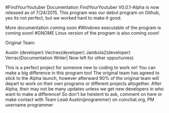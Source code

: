 #FindYourYoutuber Documentation 
FindYourYoutuber V0.0.1-Alpha is now released as of 7/24/2015.  This program was our debut program on Github, yes its not perfect, but we worked hard to make it good.

More documentation coming soon
#Windows executable of the program is coming soon! 
#GNOME Linux version of the program is also coming soon! 

Original Team: 

Austin (developer)
Vectrex(developer)
Jambola2(developer) 
Verrac(Documentation Writer| Now left for other oppurtunies)

This is a perfect project for someone new to coding to work on! You can make a big difference in this program too! The original team has agreed to stick to the Alpha launch, however afterward 90% of the original team will depart to work on their own programs or different projects altogether. After Alpha, their may not be many updates unless we get new developers in who want to make a difference! So don't be heistent to ask, comment on here or make contact with Team Lead Austin(programmer) on coinchat.org, PM username programmer 
